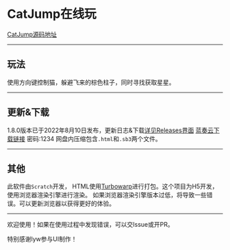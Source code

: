 # CatJump在线玩

[CatJump源码地址](https://github.com/wlx321/catjump)

***

## 玩法

使用方向键控制猫，躲避飞来的棕色柱子，同时寻找获取星星。

***

## 更新&下载

1.8.0版本已于2022年8月10日发布，更新日志&下载[详见Releases界面](https://github.com/wlx321/CatJump/releases) [蓝奏云下载链接](https://wws.lanzouv.com/b03j7u4nc) 密码:1234 网盘内压缩包含`.html`和`.sb3`两个文件。

***

## 其他

此软件由`Scratch`开发， HTML使用[Turbowarp](https://packager.turbowarp.org)进行打包。这个项目为H5开发，使用浏览器渲染引擎进行渲染。 如果浏览器渲染引擎版本过低，将导致一些错误。可以更新浏览器以获得更好的体验。

***

欢迎使用！如果在使用过程中发现错误，可以交Issue或开PR。

特别感谢lyw参与UI制作！
